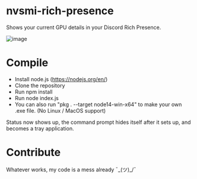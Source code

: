 # nvsmi-rich-presence
Shows your current GPU details in your Discord Rich Presence.

![image](https://i.imgur.com/WFQ7VFZ.png)

# Compile

- Install node.js (https://nodejs.org/en/)
- Clone the repository
- Run npm install
- Run node index.js
- You can also run "pkg . --target node14-win-x64" to make your own .exe file. (No Linux / MacOS support) 

Status now shows up, the command prompt hides itself after it sets up, and becomes a tray application.

# Contribute

Whatever works, my code is a mess already ¯\_(ツ)_/¯
